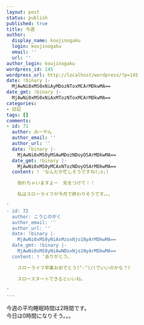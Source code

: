 ```yaml
---
layout: post
status: publish
published: true
title: 今週
author:
  display_name: koujinogaku
  login: koujinogaku
  email: ''
  url: ''
author_login: koujinogaku
wordpress_id: 145
wordpress_url: http://localhost/wordpress/?p=145
date: !binary |-
  MjAwNi0xMS0xNiAyMDozNToxMCArMDkwMA==
date_gmt: !binary |-
  MjAwNi0xMS0xNiAxMTozNToxMCArMDkwMA==
categories:
- 日記
tags: []
comments:
- id: 71
  author: みーやん
  author_email: ''
  author_url: ''
  date: !binary |-
    MjAwNi0xMS0yMSAwMDozNDoyOSArMDkwMA==
  date_gmt: !binary |-
    MjAwNi0xMS0yMCAxNTozNDoyOSArMDkwMA==
  content: ! 'なんだか忙しそうですね(;o;)

    倒れちゃいますよー　気をつけて！！

    私はスローライフが今月で終わりそうです。。。

'
- id: 72
  author: こうじのがく
  author_email: ''
  author_url: ''
  date: !binary |-
    MjAwNi0xMS0yNiAxMzoxNjo1NyArMDkwMA==
  date_gmt: !binary |-
    MjAwNi0xMS0yNiAwNDoxNjo1NyArMDkwMA==
  content: ! 'ありがとう。

    スローライフ卒業おめでとう(^-^)/(でいいのかな？)

    スロースタートできるといいね。

'
---
```

<p>今週の平均睡眠時間は2時間です。<br />
今日は0時間になりそう。。。</p>
